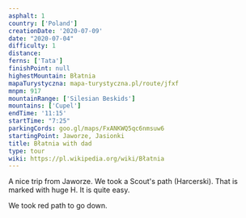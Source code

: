 ```yaml
---
asphalt: 1
country: ['Poland']
creationDate: '2020-07-09'
date: "2020-07-04"
difficulty: 1
distance:
ferns: ['Tata']
finishPoint: null
highestMountain: Błatnia
mapaTurystyczna: mapa-turystyczna.pl/route/jfxf
mnpm: 917
mountainRange: ['Silesian Beskids']
mountains: ['Cupel']
endTime: '11:15'
startTime: "7:25"
parkingCords: goo.gl/maps/FxANKWQ5qc6nmsuw6
startingPoint: Jaworze, Jasionki
title: Błatnia with dad
type: tour
wiki: https://pl.wikipedia.org/wiki/Błatnia
---
```


A nice trip from Jaworze. We took a Scout's path (Harcerski). That is marked with huge H. It is quite easy.

We took red path to go down.

